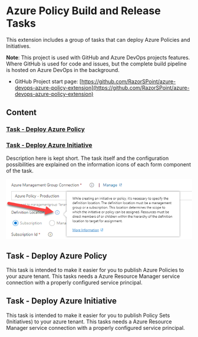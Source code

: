 
# Azure Policy Build and Release Tasks

This extension includes a group of tasks that can deploy Azure Policies and Initiatives.

**Note**: This project is used with GitHub and Azure DevOps projects features. Where GitHub is used for code and issues, but the complete build pipeline is hosted on Azure DevOps in the background.

* GitHub Project start page: [https://github.com/RazorSPoint/azure-devops-azure-policy-extension](https://github.com/RazorSPoint/azure-devops-azure-policy-extension)

## Content

### [Task - Deploy Azure Policy](#Task-Deploy-Azure-Policy)
### [Task - Deploy Azure Initiative](#Task-Deploy-Azure-Policy)

Description here is kept short. The task itself and the configuration possibilities are explained on the information icons of each form component of the task.

![](src/images/AzurePolicyTask/AzurePolicyTask06.png)

## Task - Deploy Azure Policy
This task is intended to make it easier for you to publish Azure Policies to your azure tenant.
This tasks needs a Azure Resource Manager service connection with a properly configured service principal.

## Task - Deploy Azure Initiative

This task is intended to make it easier for you to publish Policy Sets (Initiatives) to your azure tenant.
This tasks needs a Azure Resource Manager service connection with a properly configured service principal.